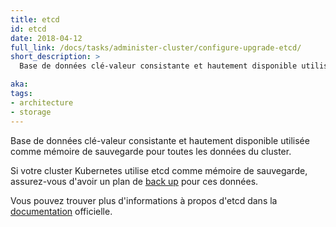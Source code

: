 ```yaml
---
title: etcd
id: etcd
date: 2018-04-12
full_link: /docs/tasks/administer-cluster/configure-upgrade-etcd/
short_description: >
  Base de données clé-valeur consistante et hautement disponible utilisée comme mémoire de sauvegarde pour toutes les données du cluster.

aka:
tags:
- architecture
- storage
---
```

 Base de données clé-valeur consistante et hautement disponible utilisée comme mémoire de sauvegarde pour toutes les données du cluster.

<!--more-->

Si votre cluster Kubernetes utilise etcd comme mémoire de sauvegarde, assurez-vous d'avoir un plan de
[back up](/docs/tasks/administer-cluster/configure-upgrade-etcd/#backing-up-an-etcd-cluster) pour ces données.

Vous pouvez trouver plus d'informations à propos d'etcd dans la [documentation](https://etcd.io/docs/) officielle.

